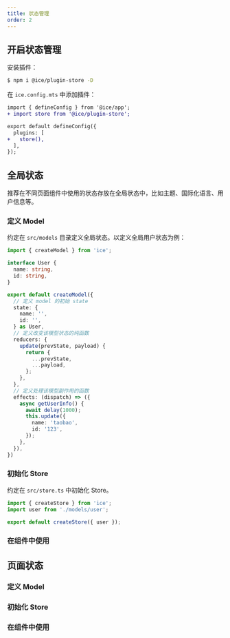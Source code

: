 ```yaml
---
title: 状态管理
order: 2
---
```


## 开启状态管理

安装插件：

```bash
$ npm i @ice/plugin-store -D
```

在 `ice.config.mts` 中添加插件：

```diff title="ice.config.mts"
import { defineConfig } from '@ice/app';
+ import store from '@ice/plugin-store';

export default defineConfig({
  plugins: [
+   store(),
  ],
});
```

## 全局状态

推荐在不同页面组件中使用的状态存放在全局状态中，比如主题、国际化语言、用户信息等。

### 定义 Model

约定在 `src/models` 目录定义全局状态。以定义全局用户状态为例：

```ts title="src/models/user.ts"
import { createModel } from 'ice';

interface User {
  name: string,
  id: string,
}

export default createModel({
  // 定义 model 的初始 state
  state: {
    name: '',
    id: '',
  } as User,
  // 定义改变该模型状态的纯函数
  reducers: {
    update(prevState, payload) {
      return {
        ...prevState,
        ...payload,
      };
    },
  },
  // 定义处理该模型副作用的函数
  effects: (dispatch) => ({
    async getUserInfo() {
      await delay(1000);
      this.update({
        name: 'taobao',
        id: '123',
      });
    },
  }),
})
```

### 初始化 Store

约定在 `src/store.ts` 中初始化 Store。

```ts title="src/store.ts"
import { createStore } from 'ice';
import user from './models/user';

export default createStore({ user });
```

### 在组件中使用



## 页面状态

### 定义 Model

### 初始化 Store

### 在组件中使用
